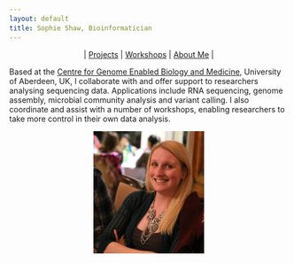 ```yaml
---
layout: default
title: Sophie Shaw, Bioinformatician
---
```

<center>
| <a href="projects/index.md">Projects</a>  | <a href="workshops/index.md">Workshops</a> | <a href="CV/index.md">About Me</a> |
</center>

Based at the [Centre for Genome Enabled Biology and Medicine](http://www.abdn.ac.uk/genomics/), University of Aberdeen, UK, I collaborate with and offer support to researchers analysing sequencing data. Applications include RNA sequencing, genome assembly, microbial community analysis and variant calling. I also coordinate and assist with a number of workshops, enabling researchers to take more control in their own data analysis. 

<center><img src="./Sophie_Shaw_Photo.jpg" width="200"/></center>


